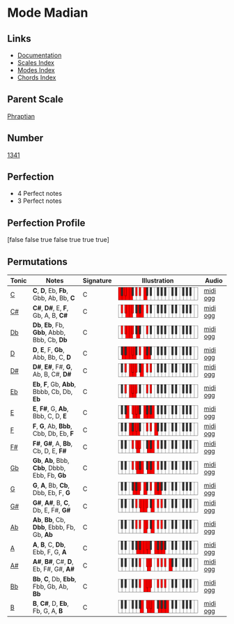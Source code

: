 # Mode Madian

## Links

- [Documentation](index.md)
- [Scales Index](Scales.md)
- [Modes Index](Modes.md)
- [Chords Index](Chords.md)

## Parent Scale

[Phraptian](ScalePhraptian.md)

## Number

[1341](https://ianring.com/musictheory/scales/1341)

## Perfection

- 4 Perfect notes
- 3 Perfect notes

## Perfection Profile

[false false true false true true true]

## Permutations

| Tonic | Notes | Signature | Illustration | Audio |
|-------|-------|-----------|--------------|-------|
| [C](ModeCNaturalMadian.md) | **C**, **D**, Eb, **Fb**, Gbb, Ab, Bb, **C** | C | ![CNaturalMadian](ModeCNaturalMadian.png) | [midi](ModeCNaturalMadian.mid) [ogg](ModeCNaturalMadian.ogg) |
| [C#](ModeCSharpMadian.md) | **C#**, **D#**, E, **F**, Gb, A, B, **C#** | C | ![CSharpMadian](ModeCSharpMadian.png) | [midi](ModeCSharpMadian.mid) [ogg](ModeCSharpMadian.ogg) |
| [Db](ModeDFlatMadian.md) | **Db**, **Eb**, Fb, **Gbb**, Abbb, Bbb, Cb, **Db** | C | ![DFlatMadian](ModeDFlatMadian.png) | [midi](ModeDFlatMadian.mid) [ogg](ModeDFlatMadian.ogg) |
| [D](ModeDNaturalMadian.md) | **D**, **E**, F, **Gb**, Abb, Bb, C, **D** | C | ![DNaturalMadian](ModeDNaturalMadian.png) | [midi](ModeDNaturalMadian.mid) [ogg](ModeDNaturalMadian.ogg) |
| [D#](ModeDSharpMadian.md) | **D#**, **E#**, F#, **G**, Ab, B, C#, **D#** | C | ![DSharpMadian](ModeDSharpMadian.png) | [midi](ModeDSharpMadian.mid) [ogg](ModeDSharpMadian.ogg) |
| [Eb](ModeEFlatMadian.md) | **Eb**, **F**, Gb, **Abb**, Bbbb, Cb, Db, **Eb** | C | ![EFlatMadian](ModeEFlatMadian.png) | [midi](ModeEFlatMadian.mid) [ogg](ModeEFlatMadian.ogg) |
| [E](ModeENaturalMadian.md) | **E**, **F#**, G, **Ab**, Bbb, C, D, **E** | C | ![ENaturalMadian](ModeENaturalMadian.png) | [midi](ModeENaturalMadian.mid) [ogg](ModeENaturalMadian.ogg) |
| [F](ModeFNaturalMadian.md) | **F**, **G**, Ab, **Bbb**, Cbb, Db, Eb, **F** | C | ![FNaturalMadian](ModeFNaturalMadian.png) | [midi](ModeFNaturalMadian.mid) [ogg](ModeFNaturalMadian.ogg) |
| [F#](ModeFSharpMadian.md) | **F#**, **G#**, A, **Bb**, Cb, D, E, **F#** | C | ![FSharpMadian](ModeFSharpMadian.png) | [midi](ModeFSharpMadian.mid) [ogg](ModeFSharpMadian.ogg) |
| [Gb](ModeGFlatMadian.md) | **Gb**, **Ab**, Bbb, **Cbb**, Dbbb, Ebb, Fb, **Gb** | C | ![GFlatMadian](ModeGFlatMadian.png) | [midi](ModeGFlatMadian.mid) [ogg](ModeGFlatMadian.ogg) |
| [G](ModeGNaturalMadian.md) | **G**, **A**, Bb, **Cb**, Dbb, Eb, F, **G** | C | ![GNaturalMadian](ModeGNaturalMadian.png) | [midi](ModeGNaturalMadian.mid) [ogg](ModeGNaturalMadian.ogg) |
| [G#](ModeGSharpMadian.md) | **G#**, **A#**, B, **C**, Db, E, F#, **G#** | C | ![GSharpMadian](ModeGSharpMadian.png) | [midi](ModeGSharpMadian.mid) [ogg](ModeGSharpMadian.ogg) |
| [Ab](ModeAFlatMadian.md) | **Ab**, **Bb**, Cb, **Dbb**, Ebbb, Fb, Gb, **Ab** | C | ![AFlatMadian](ModeAFlatMadian.png) | [midi](ModeAFlatMadian.mid) [ogg](ModeAFlatMadian.ogg) |
| [A](ModeANaturalMadian.md) | **A**, **B**, C, **Db**, Ebb, F, G, **A** | C | ![ANaturalMadian](ModeANaturalMadian.png) | [midi](ModeANaturalMadian.mid) [ogg](ModeANaturalMadian.ogg) |
| [A#](ModeASharpMadian.md) | **A#**, **B#**, C#, **D**, Eb, F#, G#, **A#** | C | ![ASharpMadian](ModeASharpMadian.png) | [midi](ModeASharpMadian.mid) [ogg](ModeASharpMadian.ogg) |
| [Bb](ModeBFlatMadian.md) | **Bb**, **C**, Db, **Ebb**, Fbb, Gb, Ab, **Bb** | C | ![BFlatMadian](ModeBFlatMadian.png) | [midi](ModeBFlatMadian.mid) [ogg](ModeBFlatMadian.ogg) |
| [B](ModeBNaturalMadian.md) | **B**, **C#**, D, **Eb**, Fb, G, A, **B** | C | ![BNaturalMadian](ModeBNaturalMadian.png) | [midi](ModeBNaturalMadian.mid) [ogg](ModeBNaturalMadian.ogg) |
